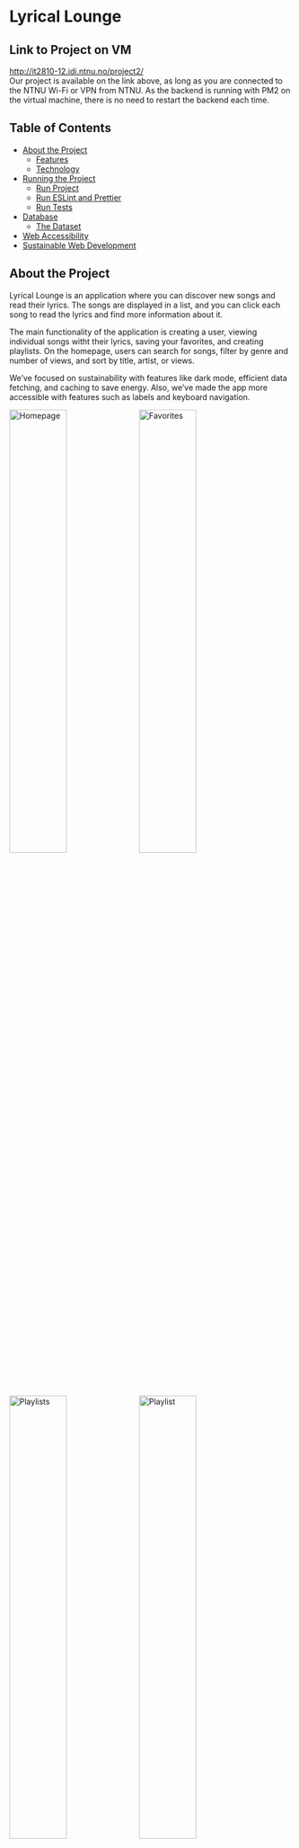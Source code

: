 # Lyrical Lounge

## Link to Project on VM

http://it2810-12.idi.ntnu.no/project2/  
Our project is available on the link above, as long as you are connected to the NTNU Wi-Fi or VPN from NTNU. As the backend is running with PM2 on the virtual machine, there is no need to restart the backend each time.

## Table of Contents

- [About the Project](#about-the-project)
  - [Features](#features)
  - [Technology](#technology)
- [Running the Project](#running-the-project)
  - [Run Project](#run-project)
  - [Run ESLint and Prettier](#run-eslint-and-prettier)
  - [Run Tests](#run-tests)
- [Database](#database)
  - [The Dataset](#the-dataset)
- [Web Accessibility](#web-accessibility)
- [Sustainable Web Development](#sustainable-web-development)

## About the Project

Lyrical Lounge is an application where you can discover new songs and read their lyrics. The songs are displayed in a list, and you can click each song to read the lyrics and find more information about it.

The main functionality of the application is creating a user, viewing individual songs witht their lyrics, saving your favorites, and creating playlists. On the homepage, users can search for songs, filter by genre and number of views, and sort by title, artist, or views.

We’ve focused on sustainability with features like dark mode, efficient data fetching, and caching to save energy. Also, we’ve made the app more accessible with features such as labels and keyboard navigation.

<p>
  <img src="./prosjekt2/images/homepage.png" alt="Homepage" width="45%">
  <img src="./prosjekt2/images/favorites.png" alt="Favorites" width="45%">
  <img src="./prosjekt2/images/playlists.png" alt="Playlists" width="45%">
  <img src="./prosjekt2/images/playlist.png" alt="Playlist" width="45%">
</p>

### Features

- **Create User**: You can create a user with a unique username to automatically sync your playlists and favorites to it.
  - **NOTE**: You are required to create a user to use the functionality such as favoriting and making playlists, but you can explore most of the mainpage without creating a user.
- **View Songs**: Clicking on a song from the list takes you to a detailed page with lyrics and more information.
- **Filter, Sort, and Search**: Use the filter menu on the homepage to filter songs by genre or views. You can also sort the list by title, artist, or views. The search field allows you to find songs by typing the song's title or artist name.
- **Navigation**: You can navigate between the pages: "Home", "Favorited Songs", and "Your Playlists" to see different features.
- **Create Playlists**: Create your own playlists on the "Your Playlists" page using the "New Playlist" button. Songs can be added to playlists from either the homepage or favorite song-page, and they can also be removed from the playlist. Playlists can also be deleted.
- **Favorite Songs**: Mark your favorite songs by clicking the heart icon next to them. These favorited songs appear on the "Favorited Songs" page.

The app is built so that each key functionality has its own component. This keeps things organized and makes it easier to update or add features.

### Technology

We have used the GRAND stack, with the technology GraphQL, React with TypeScript, Apollo and Neo4j Database. CSS and HTML is also used in frontend. Prettier and ESLint is used to maintain code quality.

For state management we have chosen to use Apollo Local State Management, as this integrated well with our tech-stack. We used Apollo's reactive variables to handle states in for example filters, sorting, search terms, favorite songs, and playlists directly on the client side. By syncing these variables with sessionStorage and localStorage, we made sure user settings are saved even when you refresh the page.

We have written component-tests, E2E-tests and API-tests. To do this, we have used the testing tools Vitest and Cypress. Further information about the tests can be found [here](prosjekt2/backend/e2e/README.md).

## Running the Project

### Run Project

If you want to install the project from your computer, clone the project using git clone https://git.ntnu.no/IT2810-H24/T12-Project-2.git, and then write the following in the terminal to start the frontend:

`cd prosjekt2/frontend`  
`npm install`  
`npm run dev`

The backend is running on the virtual machine, so you need to be connected to NTNU network or VPN.

### Run ESLint and Prettier

ESLint and Prettier is used to ensure good quality of the code. Prettier is used in the whole application. From the root of the project you can run `npx prettier --check .` to ensure everything is up to standards. ESLint can be ran in the frontend of the project. Navigate into the folder using `cd prosjekt2/frontend` and run the command `npm run lint`.

**NOTE**: When running ESLint, there is a warning on the version of typescript. We have chosen to ignore this warning for now, as we don't want to downgrade the typescript version just to get rid of the warning on ESLint.

### Run Tests

The component-tests are ran by navigating into the frontend folder, using `cd prosjekt2/frontend` and run tests with `npm test`.

Since both regular E2E-tests and API-tests are implemented using Cypress, they can be ran the same way.
In order for them to work, both backend and frontend have to be ran locally, because they run the tests on localhost.

First, you need to run both frontend and backend. Open one terminal and run:  
`cd prosjekt2/frontend`  
`npm install`  
`npm run dev`

And then open a new terminal and run:  
`cd prosjekt2/backend`  
`npm install`  
`cd e2e`  
`npm install`  
`cd ..`  
`npx ts-node src/index.ts`

Now you are ready to run the tests! Open a new terminal, navigate into the correct folder by using `cd prosjekt2/backend/e2e` and then `npx cypress open`. A popupwindow will show up. Here you should choose **E2E Testing** and then **Start E2E Testing in Chrome**. From here you can choose which tests (”specs”) to run. The tests inside the folder called api are the API-tests, and the rest are regular E2E-tests. Read more on the tests [here](prosjekt2/backend/e2e/README.md).  
**NOTE**: In some cases, the tests don't work due it not finding the localhost. If this happens, close all terminals and restart the process. If the network-connection is slow, you might have to wait a bit to open the tests after you open the frontend and backend.

## Database

As we have chosen the GRAND stack, we are using the Neo4j as database. From the beginning, as we imported our dataset, we had the following labels and relations

- **Artist**
- **Song**
- **Genre**
- **PERFORMED_BY** (connects a Song to an Artist)
- **HAS_GENRE** (connects a Song to a Genre)

As we have implemented users, favorites and playlists in our application, the database was expanded with the new labels and relations

- **User**
- **Playlist**
- **CONTAINS** (connects a Playlist to a Song)
- **OWNS** (connects a User to a Playlist)
- **HAS_FAVORITES** (connects a User to a Song)

Altogether our database contains 5 656 nodes and 5 955 relationships (at the moment).

### The Dataset

The dataset we have chosen is from Genius via Kaggle ([Kaggle: Genius Song Lyrics](https://www.kaggle.com/datasets/carlosgdcj/genius-song-lyrics-with-language-information/data?fbclid=IwY2xjawGmhStleHRuA2FlbQIxMAABHUqHd8QJKNwFXvGOQBCHINMiJyj2AavdahQAgUNSbD4UYXtmF86PlzyjSg_aem_J3KYHhgyLC8fxWh4w4b1XA)), and after some manipulation it includes 24 753 songs. The information on each song is title, artist, genre, year, views (how many times someone have looked it up on genius) and songlyrics. We have also added an id for each song. As the database on the virtual machine had limited space, it is 2 947 songs in the application right now. If we could start over with choosing the songs, we would have made sure to pick songs with an even distribution of views and genres, and maybe filter out songs from artists like “Genius English Translations” and such.

## Web Accessibility

We've put a lot of effort into making the site accessible for everyone. All icons and non-text elements have labels, so screen readers can easily understand what they are. We've also added ARIA labels to improve navigation for assistive technologies. Plus, the entire site is fully navigable using just the keyboard, so you don’t need a mouse to get around. This way, we make sure everyone can use our site comfortably. We have also tried to take into account which colors to use, to make sure the contrast sufficient, in order to make the content accessible for people with visual impairments.

## Sustainable Web Development

We've tried to make our project more sustainable by keeping things simple and efficient. To avoid making unecessary calls to the backend, the search field only works when you press Enter, and the views-filter fetches songs when you let go of the “thumbs” (instead of continously fetching). Caching is also used to speed things up and reduce server load. We’ve added dark mode and light mode that follow your system settings automatically to help save energy, and we’ve kept the design minimal by not using many images or animations and sticking mostly to neutral colors with lots of white space. This helps keep the site fast and light while being easier on energy use. For the loading of songs, we have chosen to load 30 at a time and have implemented dynamic loading with a "Load more songs" button at the bottom of the list. This approach is more sustainable than loading everything at once, as it saves bandwidth and reduces energy consumption by only loading data when needed. It also improves performance by speeding up initial load times and reducing memory usage, which ensures a smoother user experience.
